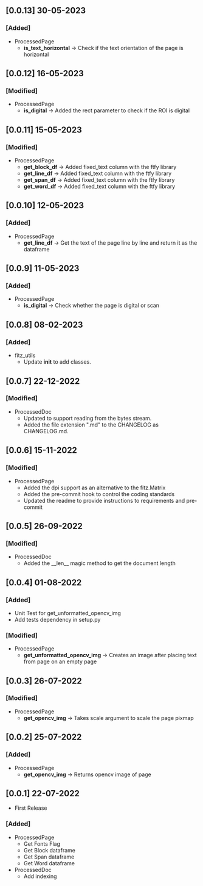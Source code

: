 ## **[0.0.13] 30-05-2023**
### **[Added]**
* ProcessedPage
  * **is_text_horizontal** -> Check if the text orientation of the page is horizontal

## **[0.0.12] 16-05-2023**
### **[Modified]**
* ProcessedPage
  * **is_digital** -> Added the rect parameter to check if the ROI is digital

## **[0.0.11] 15-05-2023**
### **[Modified]**
* ProcessedPage
  * **get_block_df** -> Added fixed_text column with the ftfy library
  * **get_line_df** -> Added fixed_text column with the ftfy library
  * **get_span_df** -> Added fixed_text column with the ftfy library
  * **get_word_df** -> Added fixed_text column with the ftfy library

## **[0.0.10] 12-05-2023**
### **[Added]**
* ProcessedPage
  * **get_line_df** -> Get the text of the page line by line and return it as the dataframe


## **[0.0.9] 11-05-2023**
### **[Added]**
* ProcessedPage
    * **is_digital** -> Check whether the page is digital or scan


## **[0.0.8] 08-02-2023**
### **[Added]**
* fitz_utils
    * Update __init__ to add classes.

## **[0.0.7] 22-12-2022**
### **[Modified]**
* ProcessedDoc
    * Updated to support reading from the bytes stream.
    * Added the file extension ".md" to the CHANGELOG as CHANGELOG.md.

## **[0.0.6] 15-11-2022**
### **[Modified]**
* ProcessedPage
    * Added the dpi support as an alternative to the fitz.Matrix
    * Added the pre-commit hook to control the coding standards
    * Updated the readme to provide instructions to requirements and pre-commit

## **[0.0.5] 26-09-2022**
### **[Modified]**
* ProcessedDoc
    * Added the \_\_len\_\_ magic method to get the document length

## **[0.0.4] 01-08-2022**
### **[Added]**
* Unit Test for get_unformatted_opencv_img
* Add tests dependency in setup.py
### **[Modified]**
* ProcessedPage
    * **get_unformatted_opencv_img** -> Creates an image after placing text from page on an empty page

## **[0.0.3] 26-07-2022**
### **[Modified]**
* ProcessedPage
    * **get_opencv_img** -> Takes scale argument to scale the page pixmap

## **[0.0.2] 25-07-2022**
### **[Added]**
* ProcessedPage
    * **get_opencv_img** -> Returns opencv image of page

## **[0.0.1] 22-07-2022**
* First Release
### **[Added]**
* ProcessedPage
    * Get Fonts Flag
    * Get Block dataframe
    * Get Span dataframe
    * Get Word dataframe
* ProcessedDoc
    * Add indexing
